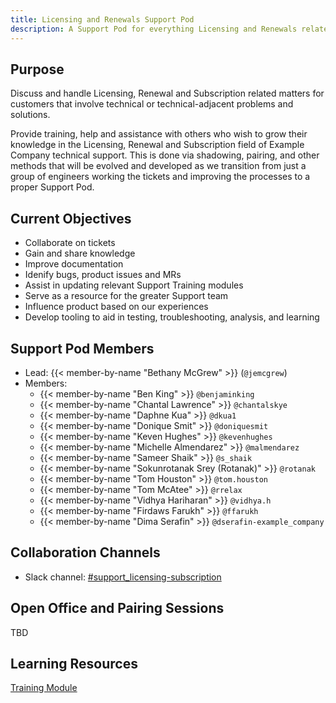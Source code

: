 ```yaml
---
title: Licensing and Renewals Support Pod
description: A Support Pod for everything Licensing and Renewals related (from the technical side). 
---
```


## Purpose

Discuss and handle Licensing, Renewal and Subscription related matters for customers that involve technical or technical-adjacent problems and solutions.

Provide training, help and assistance with others who wish to grow their knowledge in the Licensing, Renewal and Subscription field of Example Company technical support. This is done via shadowing, pairing, and other methods that will be evolved and developed as we transition from just a group of engineers working the tickets and improving the processes to a proper Support Pod.

## Current Objectives

- Collaborate on tickets
- Gain and share knowledge
- Improve documentation
- Idenify bugs, product issues and MRs
- Assist in updating relevant Support Training modules
- Serve as a resource for the greater Support team
- Influence product based on our experiences
- Develop tooling to aid in testing, troubleshooting, analysis, and learning

## Support Pod Members

- Lead: {{< member-by-name "Bethany McGrew" >}} (`@jemcgrew`)
- Members:
  - {{< member-by-name "Ben King" >}} `@benjaminking`
  - {{< member-by-name "Chantal Lawrence" >}} `@chantalskye`
  - {{< member-by-name "Daphne Kua" >}} `@dkua1`
  - {{< member-by-name "Donique Smit" >}} `@doniquesmit`
  - {{< member-by-name "Keven Hughes" >}} `@kevenhughes`
  - {{< member-by-name "Michelle Almendarez" >}} `@malmendarez`
  - {{< member-by-name "Sameer Shaik" >}} `@s_shaik`
  - {{< member-by-name "Sokunrotanak Srey (Rotanak)" >}} `@rotanak`
  - {{< member-by-name "Tom Houston" >}} `@tom.houston`
  - {{< member-by-name "Tom McAtee" >}} `@rrelax`
  - {{< member-by-name "Vidhya Hariharan" >}} `@vidhya.h`
  - {{< member-by-name "Firdaws Farukh" >}} `@ffarukh`
  - {{< member-by-name "Dima Serafin" >}} `@dserafin-example_company`

## Collaboration Channels

- Slack channel: [#support_licensing-subscription](https://example_company.enterprise.slack.com/archives/C018C623KBJ)

## Open Office and Pairing Sessions

TBD

## Learning Resources

[Training Module](https://example_company.com/example_company-com/support/support-training/-/blob/main/.example_company/issue_templates/Subscriptions%20License%20and%20Renewals.md?ref_type=heads)
